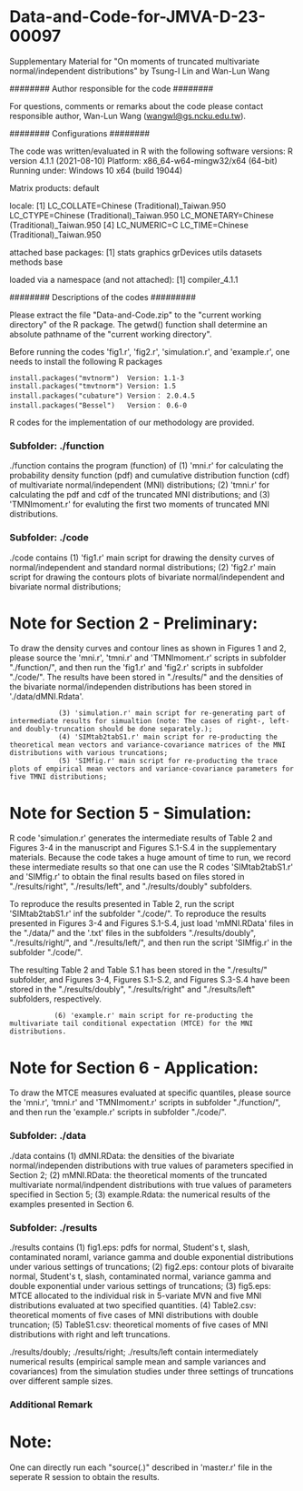# Data-and-Code-for-JMVA-D-23-00097
Supplementary Material for "On moments of truncated multivariate normal/independent distributions" by Tsung-I Lin and Wan-Lun Wang

######## Author responsible for the code ########

For questions, comments or remarks about the code please contact responsible author, Wan-Lun Wang (wangwl@gs.ncku.edu.tw).

######## Configurations ########

The code was written/evaluated in R with the following software versions:
R version 4.1.1 (2021-08-10)
Platform: x86_64-w64-mingw32/x64 (64-bit)
Running under: Windows 10 x64 (build 19044)

Matrix products: default

locale:
[1] LC_COLLATE=Chinese (Traditional)_Taiwan.950  LC_CTYPE=Chinese (Traditional)_Taiwan.950    LC_MONETARY=Chinese (Traditional)_Taiwan.950
[4] LC_NUMERIC=C                                 LC_TIME=Chinese (Traditional)_Taiwan.950    

attached base packages:
[1] stats     graphics  grDevices utils     datasets  methods   base     

loaded via a namespace (and not attached):
[1] compiler_4.1.1

######## Descriptions of the codes ######### 

Please extract the file "Data-and-Code.zip" to the "current working directory" of the R package.
The getwd() function shall determine an absolute pathname of the "current working directory".

Before running the codes 'fig1.r', 'fig2.r', 'simulation.r', and 'example.r', one needs to install the following R packages 

    install.packages("mvtnorm")  Version: 1.1-3
    install.packages("tmvtnorm") Version: 1.5
    install.packages("cubature") Version： 2.0.4.5
    install.packages("Bessel")   Version： 0.6-0

R codes for the implementation of our methodology are provided.

### Subfolder: ./function ###
./function
	contains the program (function) of
                 (1) 'mni.r' for calculating the probability density function (pdf) and cumulative distribution function (cdf) of multivariate normal/independent (MNI) distributions;
                 (2) 'tmni.r' for calculating the pdf and cdf of the truncated MNI distributions; and
		 (3) 'TMNImoment.r' for evaluting the first two moments of truncated MNI distributions.

### Subfolder: ./code ###
./code
       contains (1) 'fig1.r' main script for drawing the density curves of normal/independent and standard normal distributions;
                (2) 'fig2.r' main script for drawing the contours plots of bivariate normal/independent and bivariate normal distributions;

# Note for Section 2 - Preliminary:
To draw the density curves and contour lines as shown in Figures 1 and 2, please source the 'mni.r', 'tmni.r' and 'TMNImoment.r' scripts in subfolder "./function/",
and then run the 'fig1.r' and 'fig2.r' scripts in subfolder "./code/".
The results have been stored in "./results/" and the densities of the bivariate normal/independen distributions has been stored in './data/dMNI.Rdata'.

                (3) 'simulation.r' main script for re-generating part of intermediate results for simualtion (note: The cases of right-, left- and doubly-truncation should be done separately.);
                (4) 'SIMtab2tabS1.r' main script for re-producting the theoretical mean vectors and variance-covariance matrices of the MNI distributions with various truncations;
                (5) 'SIMfig.r' main script for re-producting the trace plots of empirical mean vectors and variance-covariance parameters for five TMNI distributions;

# Note for Section 5 - Simulation:
R code 'simulation.r' generates the intermediate results of Table 2 and Figures 3-4 in the manuscript and Figures S.1-S.4 in the supplementary materials.
Because the code takes a huge amount of time to run, we record these intermediate results so that one can use 
the R codes 'SIMtab2tabS1.r' and 'SIMfig.r' to obtain the final results based on files stored in "./results/right", "./results/left", and "./results/doubly" subfolders.

To reproduce the results presented in Table 2, run the script 'SIMtab2tabS1.r' inf the subfolder "./code/".
To reproduce the results presented in Figures 3-4 and Figures S.1-S.4, just load 'mMNI.RData' files in the "./data/" and the '.txt' files in the subfolders "./results/doubly", "./results/right/", and "./results/left/", 
and then run the script 'SIMfig.r' in the subfolder "./code/". 

The resulting Table 2 and Table S.1 has been stored in the "./results/" subfolder, and 
Figures 3-4, Figures S.1-S.2, and Figures S.3-S.4 have been stored in the "./results/doubly", "./results/right" and "./results/left" subfolders, respectively.

               (6) 'example.r' main script for re-producting the multivariate tail conditional expectation (MTCE) for the MNI distributions.
# Note for Section 6 - Application:
To draw the MTCE measures evaluated at specific quantiles, please source the 'mni.r', 'tmni.r' and 'TMNImoment.r' scripts in subfolder "./function/",
and then run the 'example.r' scripts in subfolder "./code/".

### Subfolder: ./data ###
./data
      contains
      (1) dMNI.RData: the densities of the bivariate normal/independen distributions with true values of parameters specified in Section 2;
      (2) mMNI.RData: the theoretical moments of the truncated multivariate normal/indpendent distributions with true values of parameters specified in Section 5;
      (3) example.Rdata: the numerical results of the examples presented in Section 6.

### Subfolder: ./results ###
./results
      contains 
        (1) fig1.eps: pdfs for normal, Student's t, slash, contaminated noraml, variance gamma and double exponential distributions under various settings of truncations;
        (2) fig2.eps: contour plots of bivaraite normal, Student's t, slash, contaminated normal, variance gamma and double exponential under various settings of truncations;
        (3) fig5.eps: MTCE allocated to the individual risk in 5-variate MVN and five MNI distributions evaluated at two specified quantities.
        (4) Table2.csv: theoretical moments of five cases of MNI distributions with double truncation;
        (5) TableS1.csv: theoretical moments of five cases of MNI distributions with right and left truncations.

./results/doubly; ./results/right; ./results/left
      contain intermediately numerical results (empirical sample mean and sample variances and covariances) 
      from the simulation studies under three settings of truncations over different sample sizes.
      
### Additional Remark ###
# Note: 
One can directly run each "source(.)" described in 'master.r' file in the seperate R session to obtain the results.
